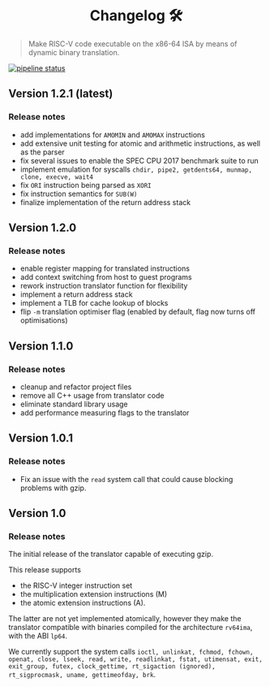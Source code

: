 <h1 align="center">Changelog 🛠</h1>
<p>
</p>

> Make RISC-V code executable on the x86-64 ISA by means of dynamic binary translation.

[![pipeline status](https://gitlab.lrz.de/lrr-tum/students/eragp-dbt-2020/badges/develop/pipeline.svg)](https://gitlab.lrz.de/lrr-tum/students/eragp-dbt-2020/-/commits/develop)

## Version 1.2.1 (latest)

### Release notes

* add implementations for `AMOMIN` and `AMOMAX` instructions
* add extensive unit testing for atomic and arithmetic instructions, as well as the parser
* fix several issues to enable the SPEC CPU 2017 benchmark suite to run
* implement emulation for syscalls `chdir, pipe2, getdents64, munmap, clone, execve, wait4`
* fix `ORI` instruction being parsed as `XORI`
* fix instruction semantics for `SUB(W)`
* finalize implementation of the return address stack



## Version 1.2.0

### Release notes

* enable register mapping for translated instructions
* add context switching from host to guest programs
* rework instruction translator function for flexibility
* implement a return address stack
* implement a TLB for cache lookup of blocks
* flip `-m` translation optimiser flag (enabled by default, flag now turns off optimisations)


## Version 1.1.0

### Release notes

*  cleanup and refactor project files
*  remove all C++ usage from translator code
*  eliminate standard library usage
*  add performance measuring flags to the translator


## Version 1.0.1

### Release notes

*  Fix an issue with the `read` system call that could cause blocking problems with gzip.


## Version 1.0

### Release notes

The initial release of the translator capable of executing gzip.

This release supports
*  the RISC-V integer instruction set
*  the multiplication extension instructions (M)
*  the atomic extension instructions (A).

The latter are not yet implemented atomically, however they make the translator compatible with binaries compiled for the architecture `rv64ima`, with the ABI `lp64`.

We currently support the system calls `ioctl, unlinkat, fchmod, fchown, openat, close, lseek, read, write, readlinkat, fstat, utimensat, exit, exit_group, futex, clock_gettime, rt_sigaction (ignored), rt_sigprocmask, uname, gettimeofday, brk`.
